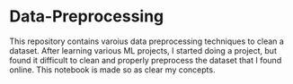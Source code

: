 # Data-Preprocessing
This repository contains varoius data preprocessing techniques to clean a dataset.
After learning various ML projects, I started doing a project, but found it difficult to clean and properly preprocess the dataset that I found online.
This notebook is made so as clear my concepts.
